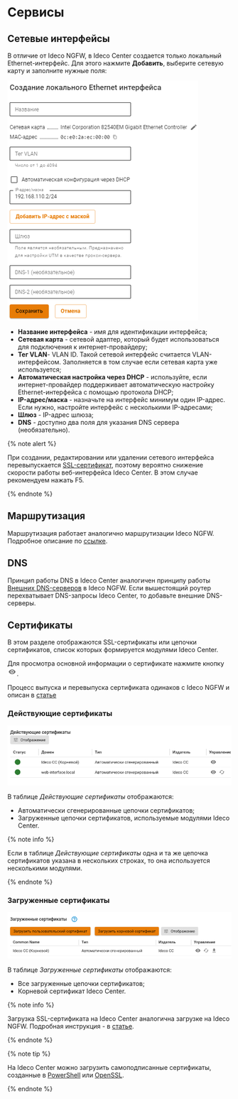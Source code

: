 # Сервисы

## Сетевые интерфейсы

В отличие от Ideco NGFW, в Ideco Center создается только локальный Ethernet-интерфейс. Для этого нажмите **Добавить**, выберите сетевую карту и заполните нужные поля:

![](../_images/cc-interfaces.png)

* **Название интерфейса** - имя для идентификации интерфейса;
* **Сетевая карта** - сетевой адаптер, который будет использоваться для подключения к интернет-провайдеру;
* **Тег VLAN**- VLAN ID. Такой сетевой интерфейс считается VLAN-интерфейсом. Заполняется в том случае если сетевая карта уже используется;
* **Автоматическая настройка через DHCP** - используйте, если интернет-провайдер поддерживает автоматическую настройку Ethernet-интерфейса с помощью протокола DHCP;
* **IP-адрес/маска** - назначьте на интерфейс минимум один IP-адрес. Если нужно, настройте интерфейс с несколькими IP-адресами;
* **Шлюз** - IP-адрес шлюза;
* **DNS** - доступно два поля для указания DNS сервера (необязательно).

{% note alert %}

При создании, редактировании или удалении сетевого интерфейса перевыпускается [SSL-сертификат](../ngfw/settings/services/certificates/README.md), поэтому вероятно снижение скорости работы веб-интерфейса Ideco Center. В этом случае рекомендуем нажать F5.

{% endnote %}

## Маршрутизация

Маршрутизация работает аналогично маршрутизации Ideco NGFW. Подробное описание по [ссылке](../ngfw/settings/services/routing.md).

## DNS

Принцип работы DNS в Ideco Center аналогичен принципу работы [Внешних DNS-серверов](../ngfw/settings/services/dns/dns-external.md) в Ideco NGFW. Если вышестоящий роутер перехватывает DNS-запросы Ideco Center, то добавьте внешние DNS-серверы.

## Сертификаты

В этом разделе отображаются SSL-сертификаты или цепочки сертификатов, список которых формируется  модулями Ideco Center.

Для просмотра основной информации о сертификате нажмите кнопку ![](../_images/icon-eye.png).

Процесс выпуска и перевыпуска сертификата одинаков с Ideco NGFW и описан в [статье](../ngfw/settings/services/certificates/README.md)

### Действующие сертификаты

![](../_images/cc-certs.png)

В таблице _Действующие сертификаты_ отображаются:
* Автоматически сгенерированные цепочки сертификатов; 
* Загруженные цепочки сертификатов, используемые модулями Ideco Center.

{% note info %}

Если в таблице _Действующие сертификаты_ одна и та же цепочка сертификатов указана в нескольких строках, то она используется несколькими модулями.

{% endnote %}

### Загруженные сертификаты

![](../_images/cc-certs1.png)

В таблице _Загруженные сертификаты_ отображаются:
* Все загруженные цепочки сертификатов;
* Корневой сертификат Ideco Center.

{% note info %}

Загрузка SSL-сертификата на Ideco Center аналогична загрузке на Ideco NGFW. Подробная инструкция - в [статье](../ngfw/settings/services/certificates/upload-ssl-certificate-to-server.md).

{% endnote %}

{% note tip %}

На Ideco Center можно загрузить самоподписанные сертификаты, созданные в [PowerShell](../ngfw/settings/services/certificates/creating-ssl-sert-powershell.md) или [OpenSSL](../ngfw/settings/services/certificates/creating-openssl-cert.md).

{% endnote %}

